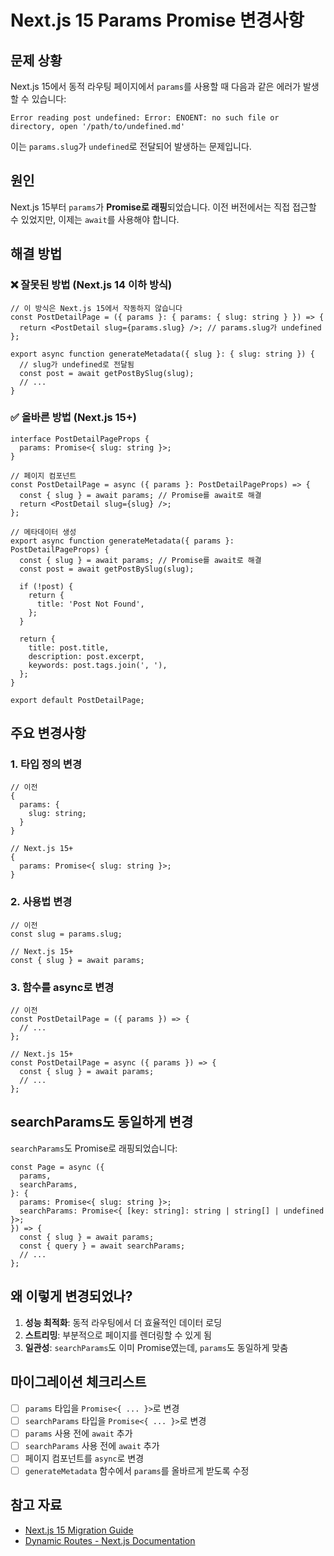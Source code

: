 # Next.js 15 Params Promise 변경사항

## 문제 상황

Next.js 15에서 동적 라우팅 페이지에서 `params`를 사용할 때 다음과 같은 에러가 발생할 수 있습니다:

```
Error reading post undefined: Error: ENOENT: no such file or directory, open '/path/to/undefined.md'
```

이는 `params.slug`가 `undefined`로 전달되어 발생하는 문제입니다.

## 원인

Next.js 15부터 `params`가 **Promise로 래핑**되었습니다. 이전 버전에서는 직접 접근할 수 있었지만, 이제는 `await`를 사용해야 합니다.

## 해결 방법

### ❌ 잘못된 방법 (Next.js 14 이하 방식)

```tsx
// 이 방식은 Next.js 15에서 작동하지 않습니다
const PostDetailPage = ({ params }: { params: { slug: string } }) => {
  return <PostDetail slug={params.slug} />; // params.slug가 undefined
};

export async function generateMetadata({ slug }: { slug: string }) {
  // slug가 undefined로 전달됨
  const post = await getPostBySlug(slug);
  // ...
}
```

### ✅ 올바른 방법 (Next.js 15+)

```tsx
interface PostDetailPageProps {
  params: Promise<{ slug: string }>;
}

// 페이지 컴포넌트
const PostDetailPage = async ({ params }: PostDetailPageProps) => {
  const { slug } = await params; // Promise를 await로 해결
  return <PostDetail slug={slug} />;
};

// 메타데이터 생성
export async function generateMetadata({ params }: PostDetailPageProps) {
  const { slug } = await params; // Promise를 await로 해결
  const post = await getPostBySlug(slug);

  if (!post) {
    return {
      title: 'Post Not Found',
    };
  }

  return {
    title: post.title,
    description: post.excerpt,
    keywords: post.tags.join(', '),
  };
}

export default PostDetailPage;
```

## 주요 변경사항

### 1. 타입 정의 변경

```tsx
// 이전
{
  params: {
    slug: string;
  }
}

// Next.js 15+
{
  params: Promise<{ slug: string }>;
}
```

### 2. 사용법 변경

```tsx
// 이전
const slug = params.slug;

// Next.js 15+
const { slug } = await params;
```

### 3. 함수를 async로 변경

```tsx
// 이전
const PostDetailPage = ({ params }) => {
  // ...
};

// Next.js 15+
const PostDetailPage = async ({ params }) => {
  const { slug } = await params;
  // ...
};
```

## searchParams도 동일하게 변경

`searchParams`도 Promise로 래핑되었습니다:

```tsx
const Page = async ({
  params,
  searchParams,
}: {
  params: Promise<{ slug: string }>;
  searchParams: Promise<{ [key: string]: string | string[] | undefined }>;
}) => {
  const { slug } = await params;
  const { query } = await searchParams;
  // ...
};
```

## 왜 이렇게 변경되었나?

1. **성능 최적화**: 동적 라우팅에서 더 효율적인 데이터 로딩
2. **스트리밍**: 부분적으로 페이지를 렌더링할 수 있게 됨
3. **일관성**: `searchParams`도 이미 Promise였는데, `params`도 동일하게 맞춤

## 마이그레이션 체크리스트

- [ ] `params` 타입을 `Promise<{ ... }>`로 변경
- [ ] `searchParams` 타입을 `Promise<{ ... }>`로 변경
- [ ] `params` 사용 전에 `await` 추가
- [ ] `searchParams` 사용 전에 `await` 추가
- [ ] 페이지 컴포넌트를 `async`로 변경
- [ ] `generateMetadata` 함수에서 `params`를 올바르게 받도록 수정

## 참고 자료

- [Next.js 15 Migration Guide](https://nextjs.org/docs/app/building-your-application/upgrading/version-15)
- [Dynamic Routes - Next.js Documentation](https://nextjs.org/docs/app/building-your-application/routing/dynamic-routes)
